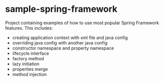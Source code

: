 # sample-spring-framework
Project containing examples of how to use most popular Spring Framework features. This includes:
 - creating application context with xml file and java config
 - overriding java config with another java config
 - constructor namespace and property namespace
 - lifecycle interface
 - factory method
 - lazy initiation
 - properties merge
 - method injection
  
